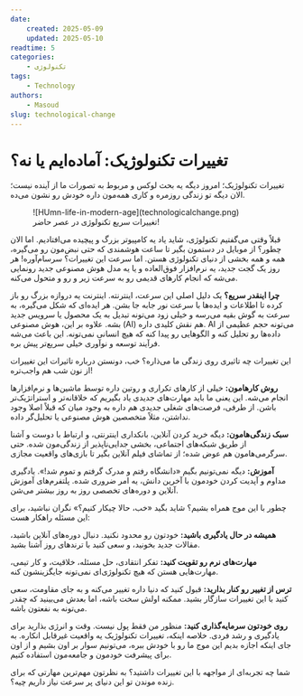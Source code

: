 ```yaml
---
date:
    created: 2025-05-09
    updated: 2025-05-10
readtime: 5
categories:
    - تکنولوژی
tags:
    - Technology
authors:
    - Masoud
slug: technological-change
---
```


# تغییرات تکنولوژیک: آماده‌ایم یا نه؟

تغییرات تکنولوژیک؛ امروز دیگه یه بحث لوکس و مربوط به تصورات ما از آینده نیست؛ الان دیگه تو زندگی روزمره و کاری همه‌مون داره خودش رو نشون می‌ده.

<figure markdown="span">
   ![HUmn-life-in-modern-age](technologicalchange.png)
  <figcaption>تغییرات سریع تکنولوژی در عصر حاضر!</figcaption>
</figure>

<!-- more -->

قبلاً وقتی می‌گفتیم تکنولوژی، شاید یاد یه کامپیوتر بزرگ و پیچیده می‌افتادیم. اما الان چطور؟ از موبایل در دستمون بگیر تا ساعت هوشمندی که حتی نبض‌مون رو می‌گیره، همه و همه بخشی از دنیای تکنولوژی هستن. اما سرعت این تغییرات؟ سرسام‌آوره! هر روز یک گجت جدید، یه نرم‌افزار فوق‌العاده و یا یه مدل هوش مصنوعی جدید رونمایی می‌شه که انجام کارهای قدیمی رو به سرعت زیر و رو و متحول می‌کنه.

**چرا اینقدر سریع؟**
یک دلیل اصلی این سرعت، اینترنته. اینترنت یه دروازه بزرگ رو باز کرده تا اطلاعات و ایده‌ها با سرعت نور جابه جا بشن. هر ایده‌ای که شکل می‌گیره، به سرعت به گوش بقیه می‌رسه و خیلی زود می‌تونه تبدیل به یک محصول یا سرویس جدید بشه. علاوه بر این، هوش مصنوعی (AI) هم نقش کلیدی داره. AI می‌تونه حجم عظیمی از داده‌ها رو تحلیل کنه و الگوهایی رو پیدا کنه که هیچ انسانی نمی‌تونه. این باعث می‌شه فرآیند توسعه و نوآوری خیلی سریع‌تر پیش بره.

این تغییرات چه تاثیری روی زندگی ما می‌ذاره؟
خب، دونستن درباره تاثیرات این تغییرات از نون شب هم واجب‌تره!

**روش کارهامون:**
خیلی از کارهای تکراری و روتین داره توسط ماشین‌ها و نرم‌افزارها انجام می‌شه. این یعنی ما باید مهارت‌های جدیدی یاد بگیریم که خلاقانه‌تر و استراتژیک‌تر باشن. از طرفی، فرصت‌های شغلی جدیدی هم داره به وجود میان که قبلاً اصلا وجود نداشتن، مثلاً متخصصین هوش مصنوعی یا تحلیل‌گر داده.

**سبک زندگی‌هامون:** 
دیگه خرید کردن آنلاین، بانکداری اینترنتی، و ارتباط با دوست و آشنا از طریق شبکه‌های اجتماعی، بخشی جدایی‌ناپذیر از زندگی‌مون شده. حتی سرگرمی‌هامون هم عوض شده؛ از تماشای فیلم آنلاین بگیر تا بازی‌های واقعیت مجازی.

**آموزش:** 
دیگه نمی‌تونیم بگیم «دانشگاه رفتم و مدرک گرفتم و تموم شد!». یادگیری مداوم و آپدیت کردن خودمون با آخرین دانش، یه امر ضروری شده. پلتفرم‌های آموزش آنلاین و دوره‌های تخصصی روز به روز بیشتر می‌شن.

چطور با این موج همراه بشیم؟
شاید بگید «خب، حالا چیکار کنیم؟» نگران نباشید، برای این مسئله راهکار هست:

**همیشه در حال یادگیری باشید:** 
خودتون رو محدود نکنید. دنبال دوره‌های آنلاین باشید، مقالات جدید بخونید، و سعی کنید با ترندهای روز آشنا بشید.

**مهارت‌های نرم رو تقویت کنید:** 
تفکر انتقادی، حل مسئله، خلاقیت، و کار تیمی، مهارت‌هایی هستن که هیچ تکنولوژی‌ای نمی‌تونه جایگزینشون کنه.

**ترس از تغییر رو کنار بذارید:** 
قبول کنید که دنیا داره تغییر می‌کنه و به جای مقاومت، سعی کنید با این تغییرات سازگار بشید. ممکنه اولش سخت باشه، اما بعدش می‌بینید که چقدر می‌تونه به نفعتون باشه.

**روی خودتون سرمایه‌گذاری کنید:** 
منظور من فقط پول نیست. وقت و انرژی بذارید برای یادگیری و رشد فردی.
خلاصه اینکه، تغییرات تکنولوژیک یه واقعیت غیرقابل انکاره. به جای اینکه اجازه بدیم این موج ما رو با خودش ببره، می‌تونیم سوار بر اون بشیم و از اون برای پیشرفت خودمون و جامعه‌مون استفاده کنیم.

شما چه تجربه‌ای از مواجهه با این تغییرات داشتید؟ به نظرتون مهم‌ترین مهارتی که برای زنده موندن تو این دنیای پر سرعت نیاز داریم چیه؟.